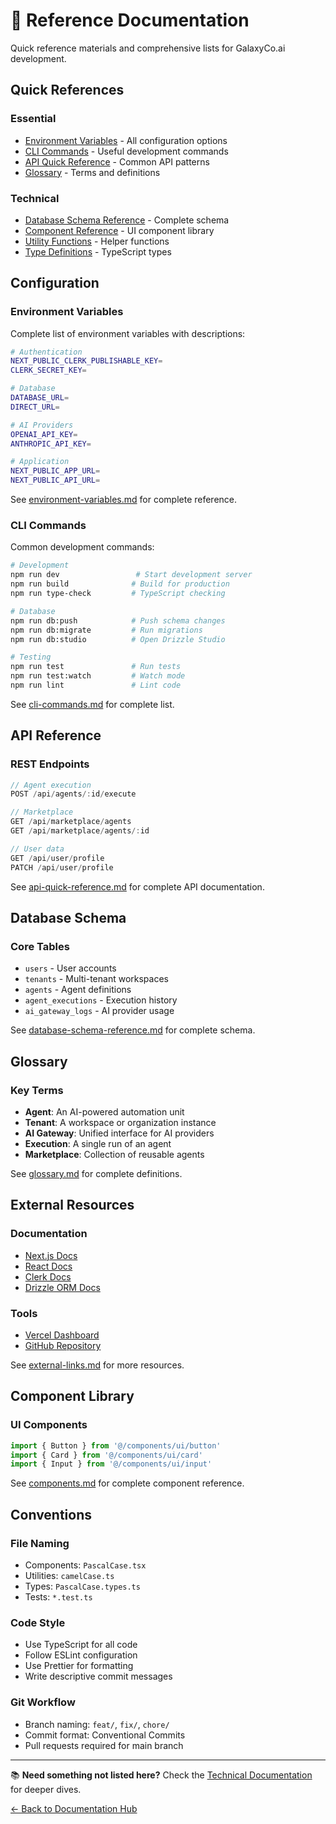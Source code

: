 # 📖 Reference Documentation

Quick reference materials and comprehensive lists for GalaxyCo.ai development.

## Quick References

### Essential
- [Environment Variables](environment-variables.md) - All configuration options
- [CLI Commands](cli-commands.md) - Useful development commands
- [API Quick Reference](api-quick-reference.md) - Common API patterns
- [Glossary](glossary.md) - Terms and definitions

### Technical
- [Database Schema Reference](database-schema-reference.md) - Complete schema
- [Component Reference](components.md) - UI component library
- [Utility Functions](utility-functions.md) - Helper functions
- [Type Definitions](type-definitions.md) - TypeScript types

## Configuration

### Environment Variables

Complete list of environment variables with descriptions:

```bash
# Authentication
NEXT_PUBLIC_CLERK_PUBLISHABLE_KEY=
CLERK_SECRET_KEY=

# Database
DATABASE_URL=
DIRECT_URL=

# AI Providers
OPENAI_API_KEY=
ANTHROPIC_API_KEY=

# Application
NEXT_PUBLIC_APP_URL=
NEXT_PUBLIC_API_URL=
```

See [environment-variables.md](environment-variables.md) for complete reference.

### CLI Commands

Common development commands:

```bash
# Development
npm run dev                 # Start development server
npm run build              # Build for production
npm run type-check         # TypeScript checking

# Database
npm run db:push            # Push schema changes
npm run db:migrate         # Run migrations
npm run db:studio          # Open Drizzle Studio

# Testing
npm run test               # Run tests
npm run test:watch         # Watch mode
npm run lint               # Lint code
```

See [cli-commands.md](cli-commands.md) for complete list.

## API Reference

### REST Endpoints

```typescript
// Agent execution
POST /api/agents/:id/execute

// Marketplace
GET /api/marketplace/agents
GET /api/marketplace/agents/:id

// User data
GET /api/user/profile
PATCH /api/user/profile
```

See [api-quick-reference.md](api-quick-reference.md) for complete API documentation.

## Database Schema

### Core Tables

- `users` - User accounts
- `tenants` - Multi-tenant workspaces
- `agents` - Agent definitions
- `agent_executions` - Execution history
- `ai_gateway_logs` - AI provider usage

See [database-schema-reference.md](database-schema-reference.md) for complete schema.

## Glossary

### Key Terms

- **Agent**: An AI-powered automation unit
- **Tenant**: A workspace or organization instance
- **AI Gateway**: Unified interface for AI providers
- **Execution**: A single run of an agent
- **Marketplace**: Collection of reusable agents

See [glossary.md](glossary.md) for complete definitions.

## External Resources

### Documentation
- [Next.js Docs](https://nextjs.org/docs)
- [React Docs](https://react.dev)
- [Clerk Docs](https://clerk.com/docs)
- [Drizzle ORM Docs](https://orm.drizzle.team)

### Tools
- [Vercel Dashboard](https://vercel.com/dashboard)
- [GitHub Repository](https://github.com/galaxyco-ai/galaxyco-ai-2.0)

See [external-links.md](external-links.md) for more resources.

## Component Library

### UI Components

```typescript
import { Button } from '@/components/ui/button'
import { Card } from '@/components/ui/card'
import { Input } from '@/components/ui/input'
```

See [components.md](components.md) for complete component reference.

## Conventions

### File Naming
- Components: `PascalCase.tsx`
- Utilities: `camelCase.ts`
- Types: `PascalCase.types.ts`
- Tests: `*.test.ts`

### Code Style
- Use TypeScript for all code
- Follow ESLint configuration
- Use Prettier for formatting
- Write descriptive commit messages

### Git Workflow
- Branch naming: `feat/`, `fix/`, `chore/`
- Commit format: Conventional Commits
- Pull requests required for main branch

---

📚 **Need something not listed here?** Check the [Technical Documentation](../technical/) for deeper dives.

[← Back to Documentation Hub](../README.md)
